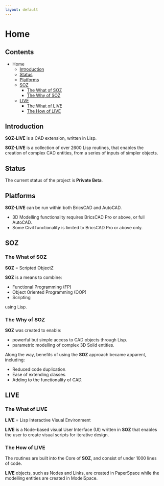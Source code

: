 ```yaml
---
layout: default
---
```


# Home

## Contents

- Home
  - [Introduction](#introduction)
  - [Status](#status)
  - [Platforms](#platforms)  
  - [SOZ](#soz)
    - [The What of SOZ](#the-what-of-soz)  
    - [The Why of SOZ](#the-why-of-soz)  
  - [LIVE](#live)
    - [The What of LIVE](#the-what-of-live)  
    - [The How of LIVE](#the-how-of-live)


## Introduction

**SOZ-LIVE** is a CAD extension, written in Lisp.  

**SOZ-LIVE** is a collection of over 2600 Lisp routines, that enables the creation of complex CAD entities, from a series of inputs of simpler objects.

## Status

The current status of the project is **Private Beta**.

## Platforms

**SOZ-LIVE** can be run within both BricsCAD and AutoCAD.

- 3D Modelling functionality requires BricsCAD Pro or above, or full AutoCAD.
- Some Civil functionality is limited to BricsCAD Pro or above only.


## SOZ

### The What of SOZ

**SOZ** = Scripted ObjectZ  

**SOZ** is a means to combine:

- Functional Programming (FP)
- Object Oriented Programming (OOP) 
- Scripting

using Lisp.
 

### The Why of SOZ

**SOZ** was created to enable:

- powerful but simple access to CAD objects through Lisp.
- parametric modelling of complex 3D Solid entities.

Along the way, benefits of using the **SOZ** approach became apparent, including:

- Reduced code duplication.
- Ease of extending classes.
- Adding to the functionality of CAD.  

## LIVE 

### The What of LIVE

**LIVE** = Lisp Interactive Visual Environment

**LIVE** is a Node-based visual User Interface (UI) written in **SOZ** that enables the user to create visual scripts for iterative design.

### The How of LIVE

The routines are built into the Core of **SOZ**, and consist of under 1000 lines of code.

**LIVE** objects, such as Nodes and Links, are created in PaperSpace while the modelling entities are created in ModelSpace.


